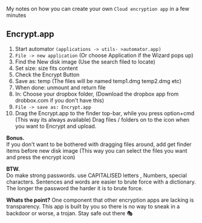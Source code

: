 My notes on how you can create your own `Cloud encryption app` in a few minutes<!--more-->

## Encrypt.app
1. Start automator `(applications -> utils- >automator.app)`
2. `File -> new application` (Or choose Application if the Wizard pops up)
3. Find the New disk image (Use the search filed to locate)
4. Set size: size fits content
5. Check the Encrypt Button
6. Save as: temp (The files will be named temp1.dmg temp2.dmg etc)
7. When done: unmount and return file
8. In: Choose your dropbox folder, (Download the dropbox app from drobbox.com if you don't have this)
9. `File -> save as: Encrypt.app`
10. Drag the Encrypt.app to the finder top-bar, while you press option+cmd (This way its always available) Drag files / folders on to the icon when you want to Encrypt and upload.

**Bonus.**  
If you don't want to be bothered with dragging files around, add get finder items before new disk image (This way you can select the files you want and press the encrypt icon)

**BTW.**   
Do make strong passwords. use CAPITALISED letters , Numbers, special characters. Sentences and words are easier to brute force with a dictionary. The longer the password the harder it is to brute force.

**Whats the point?**
One component that other encryption apps are lacking is transparency. This app is built by you so there is no way to sneak in a backdoor or worse, a trojan. Stay safe out there 🎭
